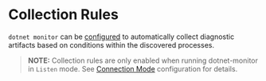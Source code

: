 # Collection Rules

`dotnet monitor` can be [configured](./configuration.md#Collection-Rule-Configuration) to automatically collect diagnostic artifacts based on conditions within the discovered processes.

>**NOTE:** Collection rules are only enabled when running dotnet-monitor in `Listen` mode. See [Connection Mode](configuration.md#Connection-Mode) configuration for details.